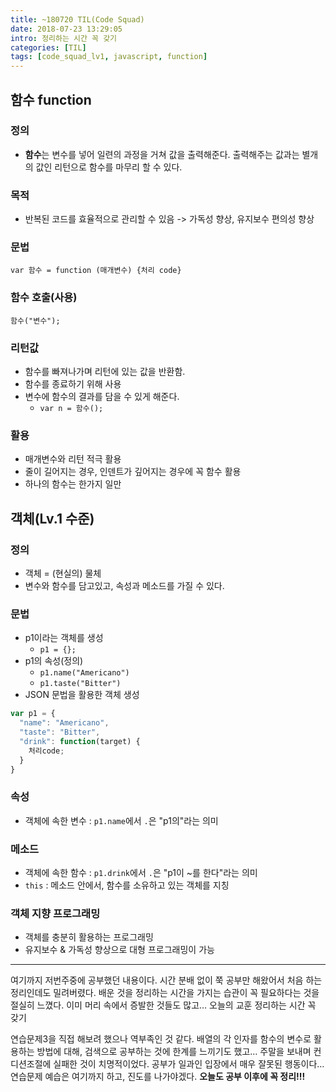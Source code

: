 ```yaml
---
title: ~180720 TIL(Code Squad)
date: 2018-07-23 13:29:05
intro: 정리하는 시간 꼭 갖기
categories: [TIL]
tags: [code_squad_lv1, javascript, function]
---
```

## 함수 function
### 정의
- **함수**는 변수를 넣어 일련의 과정을 거쳐 값을 출력해준다. 출력해주는 값과는 별개의 값인 리턴으로 함수를 마무리 할 수 있다.
### 목적
- 반복된 코드를 효율적으로 관리할 수 있음 -> 가독성 향상, 유지보수 편의성 향상
### 문법
`var 함수 = function (매개변수) {처리 code}`
### 함수 호출(사용)
`함수("변수");`
### 리턴값
- 함수를 빠져나가며 리턴에 있는 값을 반환함.
- 함수를 종료하기 위해 사용
- 변수에 함수의 결과를 담을 수 있게 해준다.
  - `var n = 함수();`
### 활용
- 매개변수와 리턴 적극 활용
- 줄이 길어지는 경우, 인덴트가 깊어지는 경우에 꼭 함수 활용
- 하나의 함수는 한가지 일만
## 객체(Lv.1 수준)
### 정의
- 객체 = (현실의) 물체
- 변수와 함수를 담고있고, 속성과 메소드를 가질 수 있다.
### 문법
- p1이라는 객체를 생성
  - `p1 = {};`
- p1의 속성(정의)
  - `p1.name("Americano")`
  - `p1.taste("Bitter")`
- JSON 문법을 활용한 객체 생성
```javascript
var p1 = {
  "name": "Americano",
  "taste": "Bitter",
  "drink": function(target) {
    처리code;
  }
}
```
### 속성
- 객체에 속한 변수 : `p1.name`에서 `.`은 "p1의"라는 의미
### 메소드
- 객체에 속한 함수 : `p1.drink`에서 `.`은 "p1이 ~를 한다"라는 의미
- `this` : 메소드 안에서, 함수를 소유하고 있는 객체를 지칭
### 객체 지향 프로그래밍
- 객체를 충분히 활용하는 프로그래밍
- 유지보수 & 가독성 향상으로 대형 프로그래밍이 가능

***

여기까지 저번주중에 공부했던 내용이다. 시간 분배 없이 쭉 공부만 해왔어서 처음 하는 정리인데도 밀려버렸다. 배운 것을 정리하는 시간을 가지는 습관이 꼭 필요하다는 것을 절실히 느꼈다. 이미 머리 속에서 증발한 것들도 많고… 오늘의 교훈 정리하는 시간 꼭 갖기

연습문제3을 직접 해보려 했으나 역부족인 것 같다. 배열의 각 인자를 함수의 변수로 활용하는 방법에 대해, 검색으로 공부하는 것에 한계를 느끼기도 했고… 주말을 보내며 컨디션조절에 실패한 것이 치명적이었다. 공부가 일과인 입장에서 매우 잘못된 행동이다…
연습문제 예습은 여기까지 하고, 진도를 나가야겠다. **오늘도 공부 이후에 꼭 정리!!!**
